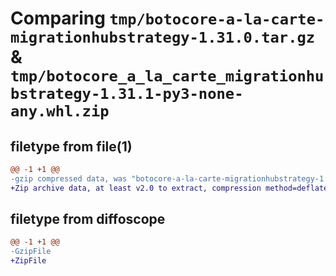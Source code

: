 # Comparing `tmp/botocore-a-la-carte-migrationhubstrategy-1.31.0.tar.gz` & `tmp/botocore_a_la_carte_migrationhubstrategy-1.31.1-py3-none-any.whl.zip`

## filetype from file(1)

```diff
@@ -1 +1 @@
-gzip compressed data, was "botocore-a-la-carte-migrationhubstrategy-1.31.0.tar", last modified: Fri Jul  7 01:44:03 2023, max compression
+Zip archive data, at least v2.0 to extract, compression method=deflate
```

## filetype from diffoscope

```diff
@@ -1 +1 @@
-GzipFile
+ZipFile
```

